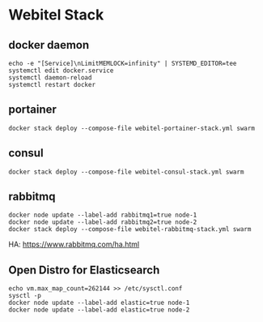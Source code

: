 # Webitel Stack

## docker daemon

    echo -e "[Service]\nLimitMEMLOCK=infinity" | SYSTEMD_EDITOR=tee systemctl edit docker.service
    systemctl daemon-reload
    systemctl restart docker

## portainer

    docker stack deploy --compose-file webitel-portainer-stack.yml swarm

## consul

    docker stack deploy --compose-file webitel-consul-stack.yml swarm

## rabbitmq

    docker node update --label-add rabbitmq1=true node-1
    docker node update --label-add rabbitmq2=true node-2
    docker stack deploy --compose-file webitel-rabbitmq-stack.yml swarm

HA: https://www.rabbitmq.com/ha.html

## Open Distro for Elasticsearch

    echo vm.max_map_count=262144 >> /etc/sysctl.conf
    sysctl -p
    docker node update --label-add elastic=true node-1
    docker node update --label-add elastic=true node-2
